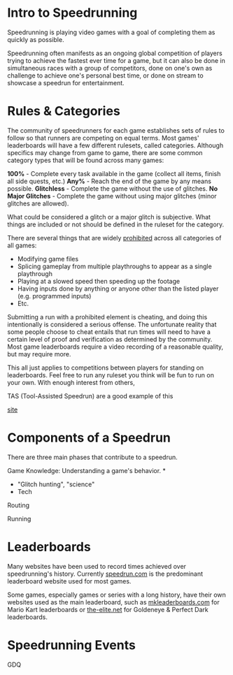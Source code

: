 # Intro to Speedrunning
Speedrunning is playing video games with a goal of completing them as quickly as possible.

Speedrunning often manifests as an ongoing global competition of players trying to achieve the fastest ever time for a game, but it can also be done in simultaneous races with a group of competitors, done on one's own as challenge to achieve one's personal best time, or done on stream to showcase a speedrun for entertainment.


# Rules & Categories
The community of speedrunners for each game establishes sets of rules to follow so that runners are competing on equal terms. Most games' leaderboards will have a few different rulesets, called categories. Although specifics may change from game to game, there are some common category types that will be found across many games:

**100%** - Complete every task available in the game (collect all items, finish all side quests, etc.)
**Any%** - Reach the end of the game by any means possible.
**Glitchless** - Complete the game without the use of glitches. 
**No Major Glitches** - Complete the game without using major glitches (minor glitches are allowed).

What could be considered a glitch or a major glitch is subjective. What things are included or not should be defined in the ruleset for the category.

There are several things that are widely [prohibited](https://www.speedrun.com/knowledgebase/site-rules) across all categories of all games:
* Modifying game files
* Splicing gameplay from multiple playthroughs to appear as a single playthrough
* Playing at a slowed speed then speeding up the footage 
* Having inputs done by anything or anyone other than the listed player (e.g. programmed inputs)
* Etc.

Submitting a run with a prohibited element is cheating, and doing this intentionally is considered a serious offense. The unfortunate reality that some people choose to cheat entails that run times will need to have a certain level of proof and verification as determined by the community. Most game leaderboards require a video recording of a reasonable quality, but may require more.

This all just applies to competitions between players for standing on leaderboards. Feel free to run any ruleset you think will be fun to run on your own. With enough interest from others, 

TAS (Tool-Assisted Speedrun) are a good example of this  

[site](https://www.tasvideos.org)






# Components of a Speedrun
There are three main phases that contribute to a speedrun. 

Game Knowledge: Understanding a game's behavior.
* 
* "Glitch hunting", "science"
* Tech

Routing

Running


# Leaderboards
Many websites have been used to record times achieved over speedrunning's history. Currently [speedrun.com](https://www.speedrun.com/) is the predominant leaderboard website used for most games.

Some games, especially games or series with a long history, have their own websites used as the main leaderboard, such as [mkleaderboards.com](https://www.mkleaderboards.com/) for Mario Kart leaderboards or [the-elite.net](https://www.the-elite.net/) for Goldeneye & Perfect Dark leaderboards.


# Speedrunning Events

GDQ
